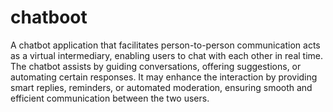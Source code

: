 # chatboot
A chatbot application that facilitates person-to-person communication acts as a virtual intermediary, enabling users to chat with each other in real time. The chatbot assists by guiding conversations, offering suggestions, or automating certain responses. It may enhance the interaction by providing smart replies, reminders, or automated moderation, ensuring smooth and efficient communication between the two users.

